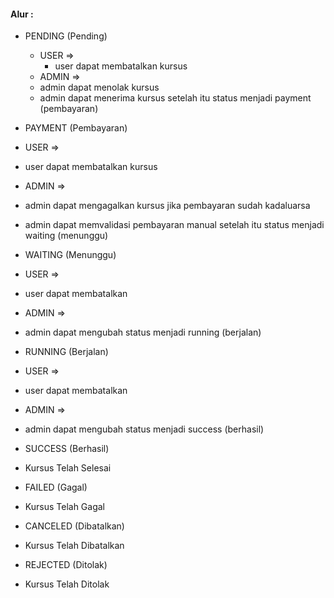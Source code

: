 <h4> Alur : </h4>

- PENDING (Pending)
  - USER => 
    - user dapat membatalkan kursus
  - ADMIN =>
   - admin dapat menolak kursus
   - admin dapat menerima kursus setelah itu status menjadi payment (pembayaran) 

- PAYMENT (Pembayaran)
 - USER =>
  - user dapat membatalkan kursus

 - ADMIN => 
  - admin dapat mengagalkan kursus jika pembayaran sudah kadaluarsa
  - admin dapat memvalidasi pembayaran manual setelah itu status menjadi waiting (menunggu)

- WAITING (Menunggu)
 - USER => 
  - user dapat membatalkan

 - ADMIN =>
  - admin dapat mengubah status menjadi running (berjalan)

- RUNNING (Berjalan)
 - USER => 
  - user dapat membatalkan

 - ADMIN =>
  - admin dapat mengubah status menjadi success (berhasil)

- SUCCESS (Berhasil)
 - Kursus Telah Selesai

- FAILED (Gagal)
 - Kursus Telah Gagal

- CANCELED (Dibatalkan)
 - Kursus Telah Dibatalkan

- REJECTED (Ditolak)
 - Kursus Telah Ditolak
